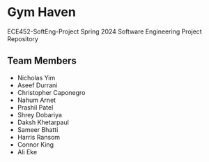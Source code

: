 # Gym Haven
ECE452-SoftEng-Project
Spring 2024 Software Engineering Project Repository

## Team Members
- Nicholas Yim
- Aseef Durrani
- Christopher Caponegro
- Nahum Arnet
- Prashil Patel
- Shrey Dobariya
- Daksh Khetarpaul
- Sameer Bhatti
- Harris Ransom
- Connor King
- Ali Eke
